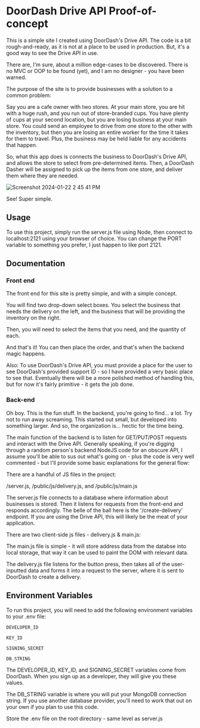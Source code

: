 
# DoorDash Drive API Proof-of-concept

This is a simple site I created using DoorDash's Drive API. The code is a bit rough-and-ready, as it is not at a place to be used in production. But, it's a good way to see the Drive API in use.

There are, I'm sure, about a million edge-cases to be discovered. There is no MVC or OOP to be found (yet), and I am no designer - you have been warned.

The purpose of the site is to provide businesses with a solution to a common problem:

Say you are a cafe owner with two stores. At your main store, you are hit with a huge rush, and you run out of store-branded cups. You have plenty of cups at your second location, but you are losing business at your main store. You could send an employee to drive from one store to the other with the inventory, but then you are losing an entire worker for the time it takes for them to travel. Plus, the business may be held liable for any accidents that happen. 

So, what this app does is connects the business to DoorDash's Drive API, and allows the store to select from pre-determined items. Then, a DoorDash Dasher will be assigned to pick up the items from one store, and deliver them where they are needed.

![Screenshot 2024-01-22 2 45 41 PM](https://github.com/jamespeeler/business-branch-delivery-service/assets/44689036/d63cba6a-e5c7-4a01-8542-b61389712622)

See! Super simple.

## Usage

To use this project, simply run the server.js file using Node, then connect to localhost:2121 using your browser of choice. You can change the PORT variable to something you prefer, I just happen to like port 2121.


## Documentation

### Front end

The front end for this site is pretty simple, and with a simple concept. 

You will find two drop-down select boxes. You select the business that needs the delivery on the left, and the business that will be providing the inventory on the right.

Then, you will need to select the items that you need, and the quantity of each.

And that's it! You can then place the order, and that's when the backend magic happens.

Also: To use DoorDash's Drive API, you must provide a place for the user to see DoorDash's provided support ID - so I have provided a very basic place to see that. Eventually there will be a more polished method of handling this, but for now it's fairly primitive - it gets the job done.

### Back-end

Oh boy. This is the fun stuff. In the backend, you're going to find... a lot. Try not to run away screaming. This started out small, but developed into something larger. And so, the organization is... hectic for the time being.

The main function of the backend is to listen for GET/PUT/POST requests and interact with the Drive API. Generally speaking, if you're digging through a random person's backend NodeJS code for an obscure API, I assume you'll be able to sus out what's going on - plus the code is very well commented - but I'll provide some basic explanations for the general flow:

There are a handful of JS files in the project:

/server.js, /public/js/delivery.js, and /public/js/main.js

The server.js file connects to a database where information about businesses is stored. Then it listens for requests from the front-end and responds accordingly. The belle of the ball here is the '/create-delivery' endpoint. If you are using the Drive API, this will likely be the meat of your application.

There are two client-side js files - delivery.js & main.js: 

The main.js file is simple - it will store address data from the databse into local storage, that way it can be used to paint the DOM with relevant data. 

The delivery.js file listens for the button press, then takes all of the user-inputted data and forms it into a request to the server, where it is sent to DoorDash to create a delivery.
## Environment Variables

To run this project, you will need to add the following environment variables to your .env file:

`DEVELOPER_ID` 

`KEY_ID`

`SIGNING_SECRET`

`DB_STRING`

The DEVELOPER_ID, KEY_ID, and SIGNING_SECRET variables come from DoorDash. When you sign up as a developer, they will give you these values.

The DB_STRING variable is where you will put your MongoDB connection string. If you use another database provider, you'll need to work that out on your own if you plan to use this code.

Store the .env file on the root directory - same level as server.js
